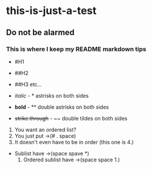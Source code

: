 # this-is-just-a-test
## Do not be alarmed
### This is where I keep my README markdown tips 


* #H1
* ##H2
* ##H3
  etc...

* *italic* - * astrisks on both sides
* **bold** - ** double astrisks on both sides
* ~~strike through~~ - ~~ double tildes on both sides
1. You want an ordered list?
2. You just put ->(# . space)
4. It doesn't even have to be in order (this one is 4.)
  * Sublist have ->(space spave *)
    1. Ordered sublist have ->(space space 1.)

